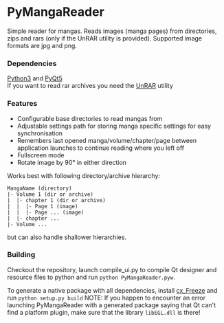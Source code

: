 PyMangaReader
=============

Simple reader for mangas.
Reads images (manga pages) from directories, zips and rars (only if the UnRAR utility is provided).
Supported image formats are jpg and png.

### Dependencies
[Python3] and [PyQt5]  
If you want to read rar archives you need the [UnRAR] utility

### Features
- Configurable base directories to read mangas from
- Adjustable settings path for storing manga specific settings for easy synchronisation
- Remembers last opened manga/volume/chapter/page between application launches to continue reading where you left off
- Fullscreen mode
- Rotate image by 90° in either direction

Works best with following directory/archive hierarchy:
```
MangaName (directory)
|- Volume 1 (dir or archive)
|  |- chapter 1 (dir or archive)
|  |  |- Page 1 (image)
|  |  |- Page ... (image)
|  |- chapter ...
|- Volume ...
```
but can also handle shallower hierarchies.

### Building
Checkout the repository, launch compile_ui.py to compile Qt designer and resource files to python and run `python PyMangaReader.pyw`.

To generate a native package with all dependencies, install [cx_Freeze] and run `python setup.py build`
NOTE: If you happen to encounter an error launching PyMangaReader with a generated package saying that Qt can't find a platform plugin, make sure that the library `libEGL.dll` is there!


[Python3]: http://www.python.org/
[PyQt5]: http://www.riverbankcomputing.co.uk/software/pyqt/download5
[UnRAR]: http://www.rarlab.com/rar_add.htm
[cx_Freeze]: http://cx-freeze.readthedocs.org/en/latest/index.html
